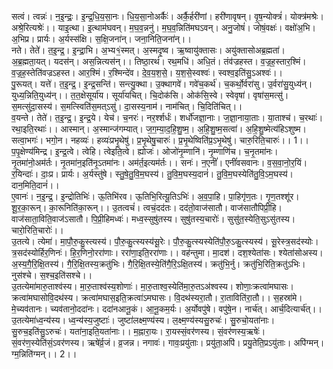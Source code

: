 

  
सत्वं। त्वन्नः॑। न॒इ॒न्द्रः॒। इ॒न्द्र॒धि॒य॒सा॒नः। धि॒य॒सा॒नोअर्कैः॑। अर्कै॒र्हरी॑णां। हरी॑णावृषन्। वृ॒ष॒न्योक्त्रं॑। योक्त्र॑मश्रेः। अश्रे॒रित्यश्रेः॑।। याइ॒त्था। इ॒त्थाम॑घवन्। म॒घ॒व॒न्ननु॑। म॒घ॒व॒न्निति॑मघऽवन्। अनु॒जोषं॑। जोषं॒वक्षः॑। वक्षो॑अ॒भि। अ॒भिप्र। प्रार्यः। अ॒र्यस्स॑क्षि। स॒क्षि॒जना॑न्। जना॒निति॒जना॑न्।।  
नते। तेते॑। त॒इ॒न्द्र॒। इ॒न्द्रा॒भि। अ॒भ्य१॒॑स्मत्। अ॒स्मदृ॒ष्व। ऋ॒ष्वायु॑क्तासः। अयु॑क्तासोअब्र॒ह्मता॑। अ॒ब्र॒ह्मता॒यत्। यदस॑न्। अस॒न्नित्यस॑न्।। तिष्ठा॒रथं॑। रथ॒मधि॑। अधि॒तं। तंव॑ज्रहस्त। व॒ज्र॒ह॒स्तार॒श्मिं। व॒ज्र॒ह॒स्तेति॑वज्रऽहस्त। आर॒श्मिं। र॒श्मिन्दे॑व। दे॒व॒य॒श॒से॒। य॒श॒से॒स्वश्वः॑। स्वश्व॒इति॑सु॒ऽअश्वः॑।।  
पु॒रूयत्। यत्ते॑। त॒इ॒न्द्र॒। इ॒न्द्र॒सन्ति॑। सन्त्यु॒क्था। उ॒क्थागवे॑। गवे॑च॒कर्थ॑। च॒कर्थो॒र्वरा॑सु। उ॒र्वरा॑सु॒युध्य॑न्। युध्य॒न्निति॒युध्य॑न्।। त॒त॒क्षेसूर्या॑य। सूर्या॑यचित्। चि॒दोक॑सि। ओक॑सि॒स्वे। स्वेवृषा॑। वृषा॑स॒मत्सु॑। स॒मत्सु॑दा॒सस्य॑। स॒मत्स्विति॑स॒मत्ऽसु॑। दा॒सस्य॒नाम॑। नाम॑चित्। चि॒दिति॑चित्।।  
व॒यन्ते। तेते॑। त॒इ॒न्द्र॒। इ॒न्द्र॒ये। येच॑। च॒नरः॑। नर॒र्श्शर्धः॑। शर्धो॑जज्ञा॒नाः। ज॒ज्ञा॒नाया॒ताः। या॒ताश्च॑। च॒रथाः॑। रथा॒इति॒रथाः॑।। आस्मान्। अ॒स्मान्ज॑गम्यात्। ज॒ग॒म्या॒द॒हि॒शु॒ष्म॒। अ॒हि॒शु॒ष्म॒सत्वा॑। अ॒हि॒शु॒ष्मेत्य॑हिऽशुष्म। सत्वा॒भगः॑। भगो॒न। नहव्यः॑। हव्यः॑प्रभृ॒थेषु॑। प्र॒भृ॒थेषु॒चारुः॑। प्र॒भृ॒थेष्विति॑प्र॒ऽभृ॒थेषु॑। चारु॒रिति॒चारुः॑।। 1।।  
प॒पृ॒क्षेण्य॑मिन्द्र। इ॒न्द्र॒त्वे। त्वेहि। त्वेइति॒त्वे। ह्योजः॑। ओजो॑नृ॒म्णानि॑। नृ॒म्णाणि॑च। च॒नृ॒तमा॑नः। नृ॒तमा॑नो॒अम॑र्तः। नृ॒तमा॑न॒इति॑नृ॒ऽतमा॑नः। अम॑र्त॒इत्यम॑र्तः।। सनः॑। न॒एनीं॑। एनीं॑वसवानः। व॒स॒वा॒नो॒र॒यिं। र॒यिन्दाः॑। दाः॒प्र। प्रार्यः। अ॒र्यस्तु॑षे। स्तु॒षे॒तु॒वि॒म॒घस्य॑। तु॒वि॒म॒घस्य॒दानं॑। तु॒वि॒म॒घस्येति॑तु॒वि॒ऽम॒घस्य॑। दान॒मिति॒दानं॑।।  
ए॒वानः॑। न॒इ॒न्द्र॒। इ॒न्द्रोतिभिः॑। ऊ॒तिभि॑रव। ऊ॒तिभि॒रित्यू॒तिऽभिः॑। अ॒व॒पा॒हि। पा॒हिगृ॑ण॒तः। गृ॒ण॒तश्शू॑र। शू॒र॒का॒रून्। का॒रूनिति॑का॒रून्।। उ॒तत्वचं॑। त्वचं॒दद॑तः। दद॑तो॒वाज॑सातौ। वाज॑सातौपिप्री॒हि। वाज॑साता॒विति॒वाज॑ऽसातौ। पि॒प्री॒हिमध्वः॑। मध्व॒स्सुषु॑तस्य। सुषु॑तस्य॒चारोः॑। सुसु॑त॒स्येति॒सुऽसु॑तस्य। चारो॒रिति॒चारोः॑।।  
उ॒तत्ये। त्येमा॑। मा॒पौ॒रु॒कु॒स्त्यस्य॑। पौ॒रु॒कु॒त्स्यस्य॑सू॒रेः। पौ॒रु॒कु॒त्स्यस्येति॑पौ॒रु॒ऽकु॒त्स्यस्य॑। सू॒रेस्त्र॒सद॑स्योः। त्र॒सद॑स्योर्हिर॒णिनः॑। हि॒र॒णिनो॒ररा॑णाः। ररा॑णा॒इति॒ररा॑णाः।। वह॑न्तुमा। मा॒दश॑। दश॒श्येता॑सः। श्येता॑सोअस्य। अ॒स्य॒गै॒रि॒क्षि॒तस्य॑। गै॒रि॒क्षि॒तस्य॒क्रतु॑भिः। गै॒रि॒क्षि॒तस्ये॒ति॑गै॒रि॒ऽक्षि॒तस्य॑। क्रतु॑भि॒र्नु। क्रतु॑भि॒रिति॒क्रतु॑ऽभिः। नुस॑श्चे। स॒श्च॒इति॑सश्चे।।  
उ॒तत्येमा॑मारु॒ताश्व॑स्य। मा॒रु॒ताश्व॑स्य॒शोणाः॑। मा॒रु॒ताश्व॒स्येति॑मा॒रु॒तऽअ॑श्वस्य। शोणाः॒क्रत्वा॑मघासः। क्रत्वा॑मघासोवि॒दथ॑स्य। क्रत्वा॑मघास॒इति॒क्रत्वा॑ऽमघासः। वि॒दथ॑स्यरा॒तौ। रा॒ताविति॑रा॒तौ।। स॒हस्रा॑मे। मे॒च्यव॑तानः। च्यव॑तानो॒ददा॑नः। ददा॑नआनू॒कं। आ॒नू॒कम॒र्यः। अ॒र्योवपु॑षे। वपु॑षे॒न। नार्च॑त्। आर्च॒दित्यार्च॑त्।।  
उ॒तत्येमा॑ध्व॒न्य॑स्य। ध्व॒न्य॑स्य॒जुष्टाः॑। जुष्टा॑लक्ष्म॒ण्य॑स्य। ल॒क्ष्म॒ण्य॑स्यसु॒रुचः॑। सु॒रुचो॒यता॑नाः। सु॒रुच॒इति॑सु॒ऽरुचः॑। यता॑ना॒इति॒यता॑नाः।। म॒ह्नारा॒यः। रा॒यस्सं॒वर॑णस्य। सं॒वर॑णस्य॒ऋषेः॑। सं॒वर॑ण॒स्येति॑सं॒ऽवर॑णस्य। ऋषे॑र्व्र॒जं। व्र॒जन्न। नगावः॑। गावः॒प्रयु॑ताः। प्रयु॑ता॒अपि॑। प्रयु॒तेति॒प्रऽयु॑ताः। अपि॑ग्मन्। ग्म॒न्निति॑ग्मन्।। 2।।  

